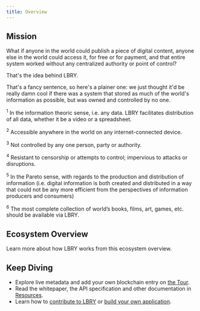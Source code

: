 ```yaml
---
title: Overview
---
```


## Mission

What if anyone in the world could publish a piece of digital content, anyone else in the world could access it, for free or for payment, and that entire system worked without any centralized authority or point of control?

That's the idea behind LBRY.

<MissionStatement/>

That's a fancy sentence, so here's a plainer one: we just thought it'd be really damn cool if there was a system that stored as much of the world's information as possible, but was owned and controlled by no one.

<sup>1</sup> In the information theoric sense, i.e. any data. LBRY facilitates distribution of all data, whether it be a video or a spreadsheet.

<sup>2</sup> Accessible anywhere in the world on any internet-connected device.

<sup>3</sup> Not controlled by any one person, party or authority.

<sup>4</sup> Resistant to censorship or attempts to control; impervious to attacks or disruptions.

<sup>5</sup> In the Pareto sense, with regards to the production and distribution of information (i.e. digital information is both created and distributed in a way that could not be any more efficient from the perspectives of information producers and consumers)

<sup>6</sup> The most complete collection of world’s books, films, art, games, etc. should be available via LBRY.

## Ecosystem Overview

Learn more about how LBRY works from this ecosystem overview.

<Ecosystem/>

## Keep Diving

- Explore live metadata and add your own blockchain entry on [the Tour](/tour/).
- Read the whitepaper, the API specification and other documentation in [Resources](/resources/).
- Learn how to [contribute to LBRY](/contribute/) or [build your own application](/build/).
